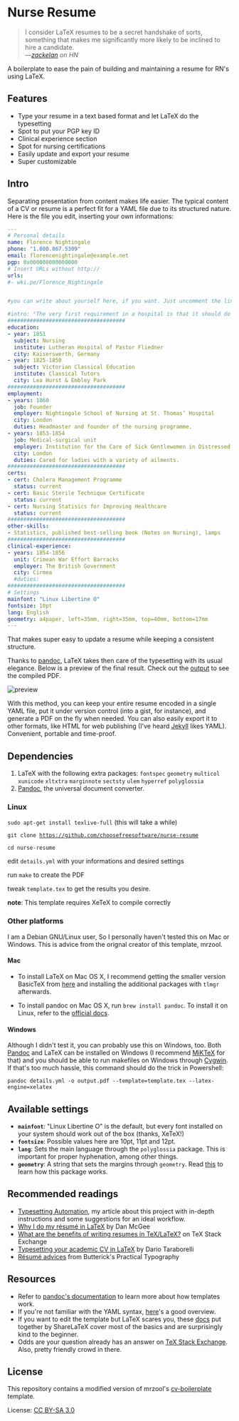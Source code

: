 # Nurse Resume

> I consider LaTeX resumes to be a secret handshake of sorts, something that makes me significantly more likely to be inclined to hire a candidate.  
> &mdash;<cite>[zackelan](https://news.ycombinator.com/item?id=10452606)<cite> on HN

A boilerplate to ease the pain of building and maintaining a resume for RN's using LaTeX.

## Features
* Type your resume in a text based format and let LaTeX do the typesetting
* Spot to put your PGP key ID
* Clinical experience section
* Spot for nursing certifications
* Easily update and export your resume
* Super customizable

## Intro

Separating presentation from content makes life easier. The typical content of a CV or resume is a perfect fit for a YAML file due to its structured nature. Here is the file you edit, inserting your own informations:

```YAML
---
# Personal details
name: Florence Nightingale
phone: "1.800.867.5309"
email: florencenightingale@example.net
pgp: 0x000000000000000
# Insert URLs without http://
urls:
#- wki.pe/Florence_Nightingale


#you can write about yourself here, if you want. Just uncomment the line below.

#intro: "The very first requirement in a hospital is that it should do the sick no harm."
#####################################
education:
- year: 1851
  subject: Nursing
  institute: Lutheran Hospital of Pastor Fliedner
  city: Kaiserswerth, Germany
- year: 1825-1850
  subject: Victorian Classical Education
  institute: Classical Tutors
  city: Lea Hurst & Embley Park
#####################################
employment:
- years: 1860
  job: Founder
  employer: Nightingale School of Nursing at St. Thomas’ Hospital
  city: London
  duties: Headmaster and founder of the nursing programme.
- years: 1853-1854
  job: Medical-surgical unit
  employer: Institution for the Care of Sick Gentlewomen in Distressed Circumstances
  city: London
  duties: Cared for ladies with a variety of ailments.
#####################################  
certs:
- cert: Cholera Management Programme
  status: current
- cert: Basic Sterile Technique Certificate
  status: current
- cert: Nursing Statisics for Improving Healthcare
  status: current
#####################################
other-skills:
- Statistics, published best-selling book (Notes on Nursing), lamps
#####################################
clinical-experience:
- years: 1854-1856
  unit: Crimean War Effort Barracks
  employer: The British Government
  city: Cirmea
  #duties: 
#####################################
# Settings
mainfont: "Linux Libertine O"
fontsize: 10pt
lang: English
geometry: a4paper, left=35mm, right=35mm, top=40mm, bottom=17mm
---
```

That makes super easy to update a resume while keeping a consistent structure.

Thanks to [pandoc](http://pandoc.org/), LaTeX takes then care of the typesetting with its usual elegance. Below is a preview of the final result. Check out the [output](output.pdf) to see the compiled PDF.

![preview](preview.png)

With this method, you can keep your entire resume encoded in a single YAML file, put it under version control (into a gist, for instance), and generate a PDF on the fly when needed. You can also easily export it to other formats, like HTML for web publishing (I've heard [Jekyll](http://jekyllrb.com/) likes YAML). Convenient, portable and time-proof.

## Dependencies

1. LaTeX with the following extra packages: `fontspec` `geometry` `multicol` `xunicode` `xltxtra` `marginnote` `sectsty` `ulem` `hyperref` `polyglossia`
2. [Pandoc](http://pandoc.org/), the universal document converter.

### Linux
<code>sudo apt-get install texlive-full</code> (this will take a while)

<code>git clone https://github.com/choosefreesoftware/nurse-resume</code>

<code>cd nurse-resume</code>

edit <code>details.yml</code> with your informations and desired settings

run <code>make</code> to create the PDF

tweak <code>template.tex</code> to get the results you desire.

**note**: This template requires XeTeX to compile correctly

### Other platforms

I am a Debian GNU/Linux user, So I personally haven't tested this on Mac or Windows. This is advice from the orignal creator of this template, mrzool.

#### Mac

* To install LaTeX on Mac OS X, I recommend getting the smaller version BasicTeX from [here](https://tug.org/mactex/morepackages.html) and installing the additional packages with `tlmgr` afterwards. 

* To install pandoc on Mac OS X, run `brew install pandoc`. To install it on Linux, refer to the [official docs](http://pandoc.org/installing.html).

#### Windows

Although I didn't test it, you can probably use this on Windows, too. Both [Pandoc](http://pandoc.org/installing.html) and LaTeX can be installed on Windows (I recommend [MiKTeX](http://miktex.org/) for that) and you should be able to run makefiles on Windows through [Cygwin](https://www.cygwin.com/). If that's too much hassle, this command should do the trick in Powershell:

    pandoc details.yml -o output.pdf --template=template.tex --latex-engine=xelatex

## Available settings

- **`mainfont`**: "Linux Libertine O" is the default, but every font installed on your system should work out of the box (thanks, XeTeX!)
- **`fontsize`**: Possible values here are 10pt, 11pt and 12pt.
- **`lang`**: Sets the main language through the `polyglossia` package. This is important for proper hyphenation, among other things.
- **`geometry`**: A string that sets the margins through `geometry`. Read [this](https://www.sharelatex.com/learn/Page_size_and_margins) to learn how this package works.

## Recommended readings

- [Typesetting Automation](http://mrzool.cc/writing/typesetting-automation/), my article about this project with in-depth instructions and some suggestions for an ideal workflow.
- [Why I do my résumé in LaTeX](http://www.toofishes.net/blog/why-i-do-my-resume-latex/) by Dan McGee
- [What are the benefits of writing resumes in TeX/LaTeX?](http://tex.stackexchange.com/questions/11955/what-are-the-benefits-of-writing-resumes-in-tex-latex) on TeX Stack Exchange
- [Typesetting your academic CV in LaTeX](http://nitens.org/taraborelli/cvtex) by Dario Taraborelli
- [Résumé advices](http://practicaltypography.com/resumes.html) from Butterick's Practical Typography 

## Resources

- Refer to [pandoc's documentation](http://pandoc.org/demo/example9/templates.html) to learn more about how templates work.
- If you're not familiar with the YAML syntax, [here](http://learnxinyminutes.com/docs/yaml/)'s a good overview.
- If you want to edit the template but LaTeX scares you, these [docs](https://www.sharelatex.com/learn/Main_Page) put together by ShareLaTeX cover most of the basics and are surprisingly kind to the beginner.
- Odds are your question already has an answer on [TeX Stack Exchange](https://www.sharelatex.com/learn/Main_Page). Also, pretty friendly crowd in there.

## License

This repository contains a modified version of mrzool's [cv-boilerplate](https://github.com/mrzool/cv-boilerplate) template.

License: [CC BY-SA 3.0](http://creativecommons.org/licenses/by-sa/3.0/)
